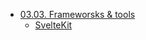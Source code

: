 - [03.03. Frameworsks & tools](/03_development/03_03_frameworks_and_tools/)
  - [SvelteKit](/03_development/03_03_frameworks_and_tools/sveltekit.md)

